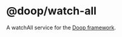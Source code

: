 @doop/watch-all
==================

A watchAll service for the [Doop framework](https://github.com/MomsFriendlyDevCo/Doop).
